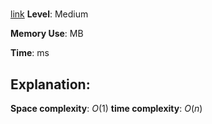 # 

[link]()
**Level**: Medium 

**Memory Use**:   MB

**Time**:  ms

**Explanation**:
- 

**Space complexity**: $O(1)$
**time complexity**: $O(n)$

```cpp


```

